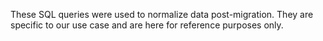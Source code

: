 These SQL queries were used to normalize data post-migration. They are specific to our use case and are here for reference purposes only.
